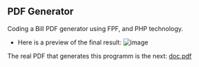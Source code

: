 ## PDF Generator

Coding a Bill PDF generator using FPF, and PHP technology.

- Here is a preview of the final result:
![image](https://github.com/raulgodii/Factura---FPDF/assets/102313699/20c5ebfd-0e80-44b1-9cb4-a79d50509d4f)

The real PDF that generates this programm is the next:
[doc.pdf](https://github.com/raulgodii/Factura---FPDF/files/13164465/doc.pdf)
